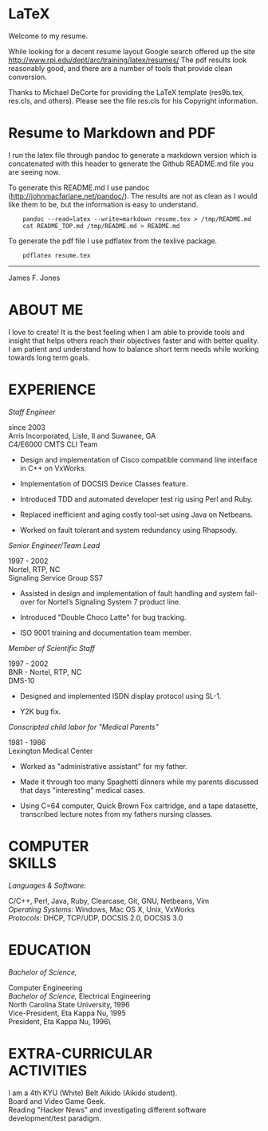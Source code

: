 LaTeX
=====
Welcome to my resume. 

While looking for a decent resume layout Google search offered up the site http://www.rpi.edu/dept/arc/training/latex/resumes/
The pdf results look reasonably good, and there are a number of tools that provide clean conversion.

Thanks to Michael DeCorte for providing the LaTeX template (res9b.tex, res.cls, and others).  Please see the file res.cls for his Copyright information.

Resume to Markdown and PDF
==========================

I run the latex file through pandoc to generate a markdown version which is concatenated with this header to generate the Github README.md file you are seeing now.

To generate this README.md I use pandoc (http://johnmacfarlane.net/pandoc/).  The results are not as clean as I would like them to be, but the information is easy to understand.

```
    pandoc --read=latex --write=markdown resume.tex > /tmp/README.md
    cat README_TOP.md /tmp/README.md > README.md
```

To generate the pdf file I use pdflatex from the texlive package.

```
    pdflatex resume.tex
```

---

James F. Jones

ABOUT ME
========

I love to create! It is the best feeling when I am able to provide tools
and insight that helps others reach their objectives faster and with
better quality. I am patient and understand how to balance short term
needs while working towards long term goals.

EXPERIENCE
==========

*Staff Engineer*

since 2003\
Arris Incorporated, Lisle, Il and Suwanee, GA\
C4/E6000 CMTS CLI Team

-   Design and implementation of Cisco compatible command line interface
    in C++ on VxWorks.

-   Implementation of DOCSIS Device Classes feature.

-   Introduced TDD and automated developer test rig using Perl and Ruby.

-   Replaced inefficient and aging costly tool-set using Java on
    Netbeans.

-   Worked on fault tolerant and system redundancy using Rhapsody.

*Senior Engineer/Team Lead*

1997 - 2002\
Nortel, RTP, NC\
Signaling Service Group SS7

-   Assisted in design and implementation of fault handling and system
    fail-over for Nortel’s Signaling System 7 product line.

-   Introduced "Double Choco Latte" for bug tracking.

-   ISO 9001 training and documentation team member.

*Member of Scientific Staff*

1997 - 2002\
BNR - Nortel, RTP, NC\
DMS-10

-   Designed and implemented ISDN display protocol using SL-1.

-   Y2K bug fix.

*Conscripted child labor for "Medical Parents"*

1981 - 1986\
Lexington Medical Center

-   Worked as "administrative assistant" for my father.

-   Made it through too many Spaghetti dinners while my parents
    discussed that days "interesting" medical cases.

-   Using C=64 computer, Quick Brown Fox cartridge, and a tape
    datasette, transcribed lecture notes from my fathers nursing
    classes.

COMPUTER\
SKILLS
=========

*Languages & Software:*

C/C++, Perl, Java, Ruby, Clearcase, Git, GNU, Netbeans, Vim\
*Operating Systems:* Windows, Mac OS X, Unix, VxWorks\
*Protocols:* DHCP, TCP/UDP, DOCSIS 2.0, DOCSIS 3.0

EDUCATION
=========

*Bachelor of Science,*

Computer Engineering\
*Bachelor of Science,* Electrical Engineering\
North Carolina State University, 1996\
Vice-President, Eta Kappa Nu, 1995\
President, Eta Kappa Nu, 1996\

EXTRA-CURRICULAR\
ACTIVITIES
=================

I am a 4th KYU (White) Belt Aikido (Aikido student).\
Board and Video Game Geek.\
Reading "Hacker News" and investigating different software
development/test paradigm.
